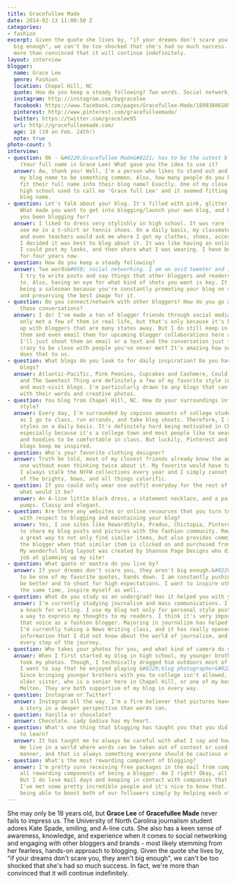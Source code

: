 ```yaml
---
title: Gracefullee Made
date: 2014-02-13 11:00:50 Z
categories:
- fashion
excerpt: Given the quote she lives by, "if your dreams don't scare you, they aren't
  big enough", we can't be too shocked that she's had so much success. In fact, we're
  more than convinced that it will continue indefinitely. 
layout: interview
blogger:
  name: Grace Lee
  genre: Fashion
  location: Chapel Hill, NC
  quote: How do you keep a steady following? Two words. Social networking.
  instagram: http://instagram.com/bygracelee
  facebook: https://www.facebook.com/pages/Gracefullee-Made/189938861052819
  pinterest: http://www.pinterest.com/gracefulleemade/
  twitter: https://twitter.com/gracelee95
  url: http://gracefulleemade.com/
  age: 18 (19 on Feb. 24th!)
  note: true
photo-count: 5
interview:
- question: Ok - &#8220;Gracefullee Made&#8221; has to be the cutest blog name, ever.
    (Your full name is Grace Lee) What gave you the idea to use it?
  answer: Aw, thank you! Well, I'm a person who likes to stand out and I didn't want
    my blog name to be something common. Also, how many people do you know that can
    fit their full name into their blog name? Exactly. One of my close friends in
    high school used to call me 'Grace full Lee' and it seemed fitting to use as my
    blog name.
- question: Let's talk about your blog. It's filled with pink, glitter, and smiles!
    What made you want to get into blogging/launch your own blog, and how long have
    you been blogging for?
  answer: I liked to dress very stylishly in high school. It was rare for anyone to
    see me in a t-shirt or tennis shoes. On a daily basis, my classmates, friends,
    and even teachers would ask me where I got my clothes, shoes, accessories, etc.
    I decided it was best to blog about it. It was like having an online diary where
    I could post my looks, and then share what I was wearing. I have been blogging
    for four years now.
- question: How do you keep a steady following?
  answer: Two words&#058; social networking. I am an avid tweeter and instagram-mer.
    I try to write posts and say things that other bloggers and readers can relate
    to. Also, having an eye for what kind of shots you want is key. It's almost like
    being a salesman because you're constantly promoting your blog on social media
    and preserving the best image for it.
- question: Do you connect/network with other bloggers? How do you go about initiating
    those conversations?
  answer: I do! I've made a ton of blogger friends through social media, and I've
    only met a few of them in real life, but that's only because it's hard meeting
    up with bloggers that are many states away. But I do still keep in contact with
    them and even email them for upcoming blogger collaborations here and there. Usually,
    I'll just shoot them an email or a text and the conversation just flows. Is it
    crazy to be close with people you've never met? It's amazing how social media
    does that to us.
- question: What blogs do you look to for daily inspiration? Do you have any must-visit
    blogs?
  answer: Atlantic-Pacific, Pink Peonies, Cupcakes and Cashmere, Could I Have That?,
    and The Sweetest Thing are definitely a few of my favorite style inspirations
    and must-visit blogs. I'm particularly drawn to any blogs that can captivate readers
    with their words and creative photos.
- question: You blog from Chapel Hill, NC. How do your surroundings influence your
    style?
  answer: Every day, I'm surrounded by copious amounts of college students on campus
    as I go to class, run errands, and take blog shoots. Therefore, I see a lot of
    styles on a daily basis. It's definitely hard being motivated in Chapel Hill,
    especially because it's a college town and most people like to wear sportswear
    and hoodies to be comfortable in class. But luckily, Pinterest and other fashion
    blogs keep me inspired.
- question: Who's your favorite clothing designer?
  answer: Truth be told, most of my closest friends already know the answer to this
    one without even thinking twice about it. My favorite would have to be Kate Spade.
    I always stalk the NYFW collections every year and I simply cannot get enough
    of the brights, bows, and all things colorific.
- question: If you could only wear one outfit everyday for the rest of your life,
    what would it be?
  answer: An A-line little black dress, a statement necklace, and a pair of colorful
    pumps. Classy and elegant.
- question: Are there any websites or online resources that you turn to for guidance
    with respect to blogging and maintaining your blog?
  answer: Yes, I use sites like RewardStyle, Pradux, Chictopia, Pinterest, Lucky Community
    to share my blog posts and pictures with the fashion community. RewardStyle is
    a great way to not only find similar items, but also provides commission towards
    the blogger when that similar item is clicked on and purchased from the readers.
    My wonderful blog layout was created by Shannon Page Designs who did an amazing
    job at glamming up my site!
- question: What quote or mantra do you live by?
  answer: If your dreams don't scare you, they aren't big enough.&#8220; That has
    to be one of my favorite quotes, hands down. I am constantly pushing myself to
    be better and to shoot for high expectations. I want to inspire others, but at
    the same time, inspire myself as well.
- question: What do you study as an undergrad? Has it helped you with your blog?
  answer: I'm currently studying journalism and mass communications. I always had
    a knack for writing. I use my blog not only for personal style posts, but also
    a way to express my thoughts to my readers. I think it's very important to have
    that voice as a fashion blogger. Majoring in journalism has helped with my blog.
    I'm currently taking a News Writing class, and it has really opened my eyes to
    information that I did not know about the world of journalism, and I am enjoying
    every step of the journey.
- question: Who takes your photos for you, and what kind of camera do you use?
  answer: When I first started my blog in high school, my younger brother who is 13,
    took my photos. Though, I technically dragged him outdoors most of the time, sometimes
    I want to say that he enjoyed playing &#8220;blog photographer&#8221; for me.
    Since bringing younger brothers with you to college isn't allowed, I rely on my
    older sister, who is a senior here in Chapel Hill, or one of my best friends Ginger
    Melton. They are both supportive of my blog in every way.
- question: Instagram or Twitter?
  answer: Instagram all the way. I'm a firm believer that pictures have a way of telling
    a story in a deeper perspective than words can.
- question: Vanilla or chocolate?
  answer: Chocolate. Lady Godiva has my heart.
- question: What's one thing that blogging has taught you that you did not expect
    to learn?
  answer: It has taught me to always be careful with what I say and how I say it.
    We live in a world where words can be taken out of context or used in a different
    manner, and that is always something everyone should be cautious of.
- question: What's the most rewarding component of blogging?
  answer: I'm pretty sure receiving free packages in the mail from companies trumps
    all rewarding components of being a blogger. Am I right? Okay, all jokes aside.
    But I do love mail days and keeping in contact with companies that sponsor me.
    I've met some pretty incredible people and it's nice to know that. It's so great
    being able to boost both of our followers simply by helping each other out.
---
```


She may only be 18 years old, but **Grace Lee** of **Gracefullee Made** never fails to impress us. The University of North Carolina journalism student adores Kate Spade, smiling, and A-line cuts. She also has a keen sense of awareness, knowledge, and experience when it comes to social networking and engaging with other bloggers and brands - most likely stemming from her fearless, hands-on approach to blogging. Given the quote she lives by, "if your dreams don't scare you, they aren't big enough", we can't be too shocked that she's had so much success. In fact, we're more than convinced that it will continue indefinitely.